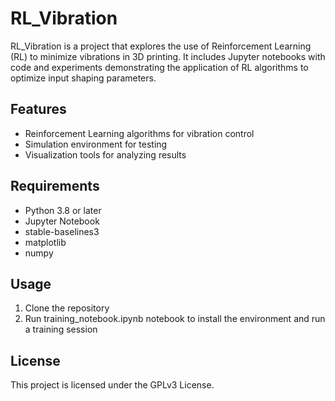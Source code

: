 # RL_Vibration

RL_Vibration is a project that explores the use of Reinforcement Learning (RL) to minimize vibrations in 3D printing. It includes Jupyter notebooks with code and experiments demonstrating the application of RL algorithms to optimize input shaping parameters.

## Features
- Reinforcement Learning algorithms for vibration control
- Simulation environment for testing
- Visualization tools for analyzing results

## Requirements
- Python 3.8 or later
- Jupyter Notebook
- stable-baselines3
- matplotlib
- numpy

## Usage
1. Clone the repository
2. Run training_notebook.ipynb notebook to install the environment and run a training session

## License
This project is licensed under the GPLv3 License.

